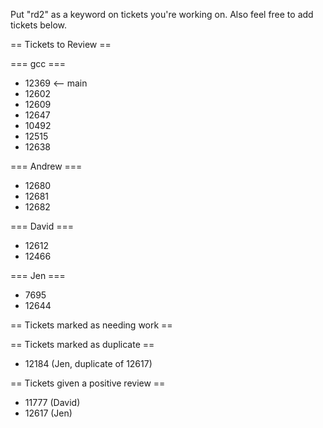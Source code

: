 Put "rd2" as a keyword on tickets you're working on.  Also feel free to add tickets below.

== Tickets to Review ==

=== gcc ===

 * 12369 <-- main
 * 12602
 * 12609
 * 12647
 * 10492
 * 12515
 * 12638

=== Andrew ===
 
 * 12680
 * 12681
 * 12682

=== David ===

 * 12612
 * 12466 

=== Jen ===
 
 * 7695
 * 12644

== Tickets marked as needing work ==

== Tickets marked as duplicate ==
 
 * 12184 (Jen, duplicate of 12617)

== Tickets given a positive review ==

 * 11777 (David) 
 * 12617 (Jen)
